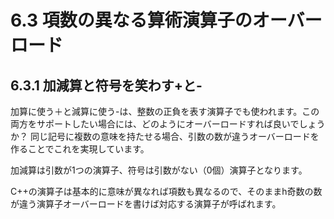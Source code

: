 # 6.3 項数の異なる算術演算子のオーバーロード

## 6.3.1 加減算と符号を笑わす+と-
加算に使う＋と減算に使う-は、整数の正負を表す演算子でも使われます。この両方をサポートしたい場合には、どのようにオーバーロードすれば良いでしょうか？
同じ記号に複数の意味を持たせる場合、引数の数が違うオーバーロードを作ることでこれを実現しています。

加減算は引数が1つの演算子、符号は引数がない（0個）演算子となります。

C++の演算子は基本的に意味が異なれば項数も異なるので、そのままh奇数の数が違う演算子オーバーロードを書けば対応する演算子が呼ばれます。
